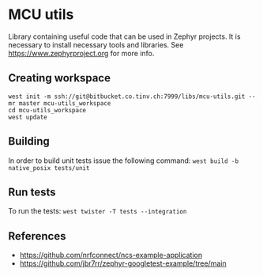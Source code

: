 
# MCU utils

Library containing useful code that can be used in Zephyr projects. It is necessary 
to install necessary tools and libraries. See https://www.zephyrproject.org for more info.

## Creating workspace
``west init -m ssh://git@bitbucket.co.tinv.ch:7999/libs/mcu-utils.git --mr master mcu-utils_workspace``
<br/>
``cd mcu-utils_workspace``
<br/>
``west update``

## Building
In order to build unit tests issue the following command:
``west build -b native_posix tests/unit``

## Run tests
To run the tests: 
``west twister -T tests --integration ``

## References
- https://github.com/nrfconnect/ncs-example-application
- https://github.com/jbr7rr/zephyr-googletest-example/tree/main